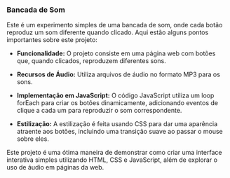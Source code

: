 ### Bancada de Som

Este é um experimento simples de uma bancada de som, onde cada botão reproduz um som diferente quando clicado. Aqui estão alguns pontos importantes sobre este projeto:

- **Funcionalidade:** O projeto consiste em uma página web com botões que, quando clicados, reproduzem diferentes sons.
  
- **Recursos de Áudio:** Utiliza arquivos de áudio no formato MP3 para os sons.

- **Implementação em JavaScript:** O código JavaScript utiliza um loop forEach para criar os botões dinamicamente, adicionando eventos de clique a cada um para reproduzir o som correspondente.

- **Estilização:** A estilização é feita usando CSS para dar uma aparência atraente aos botões, incluindo uma transição suave ao passar o mouse sobre eles.

Este projeto é uma ótima maneira de demonstrar como criar uma interface interativa simples utilizando HTML, CSS e JavaScript, além de explorar o uso de áudio em páginas da web.
